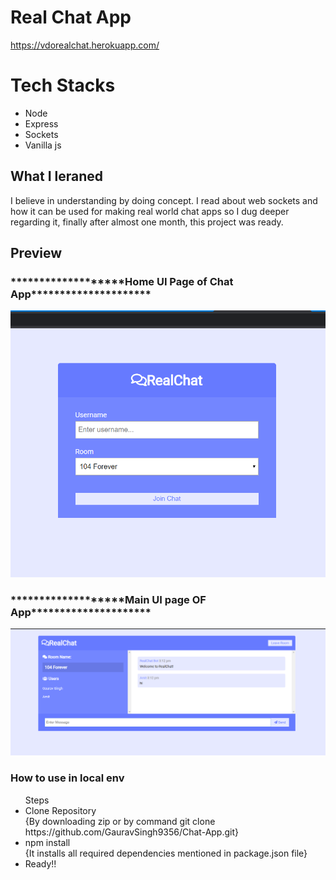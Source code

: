 <h1>Real Chat App</h1>

https://vdorealchat.herokuapp.com/
<h1>Tech Stacks</h1>
<ul>
  <li>Node</li>
  <li>Express</li>
  <li>Sockets</li>
  <li>Vanilla js</li>
  </ul>
  <h2>What I leraned</h2>
  <p>I believe in understanding by doing concept. I read about web sockets and how it can be used for making real world chat apps so I dug deeper regarding it, finally after almost one month, this project was ready.</p>
  <h2>Preview</h2>
<h3>*******************Home UI Page of Chat App*********************</h3>

![](Screenshot%20(44).png)

<h3>*******************Main UI page OF App*********************</h3>

![](Screenshot%20(46).png)

<h3>How to use in local env</h3>
<ul>Steps
  <li>Clone Repository</li> {By downloading zip or by command git clone https://github.com/GauravSingh9356/Chat-App.git}
  <li>npm install</li> {It installs all required dependencies mentioned in package.json file}
  <li>Ready!!</li>
  </ul>
  

